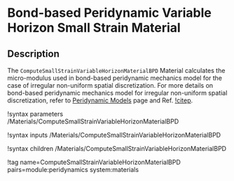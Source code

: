 # Bond-based Peridynamic Variable Horizon Small Strain Material

## Description

The `ComputeSmallStrainVariableHorizonMaterialBPD` Material calculates the micro-modulus used in bond-based peridynamic mechanics model for the case of irregular non-uniform spatial discretization. For more details on bond-based peridynamic mechanics model for irregular non-uniform spatial discretization, refer to [Peridynamic Models](peridynamics/PeridynamicModels.md) page and Ref. [!citep](Chen2017bondirregular).

!syntax parameters /Materials/ComputeSmallStrainVariableHorizonMaterialBPD

!syntax inputs /Materials/ComputeSmallStrainVariableHorizonMaterialBPD

!syntax children /Materials/ComputeSmallStrainVariableHorizonMaterialBPD

!tag name=ComputeSmallStrainVariableHorizonMaterialBPD pairs=module:peridynamics system:materials
